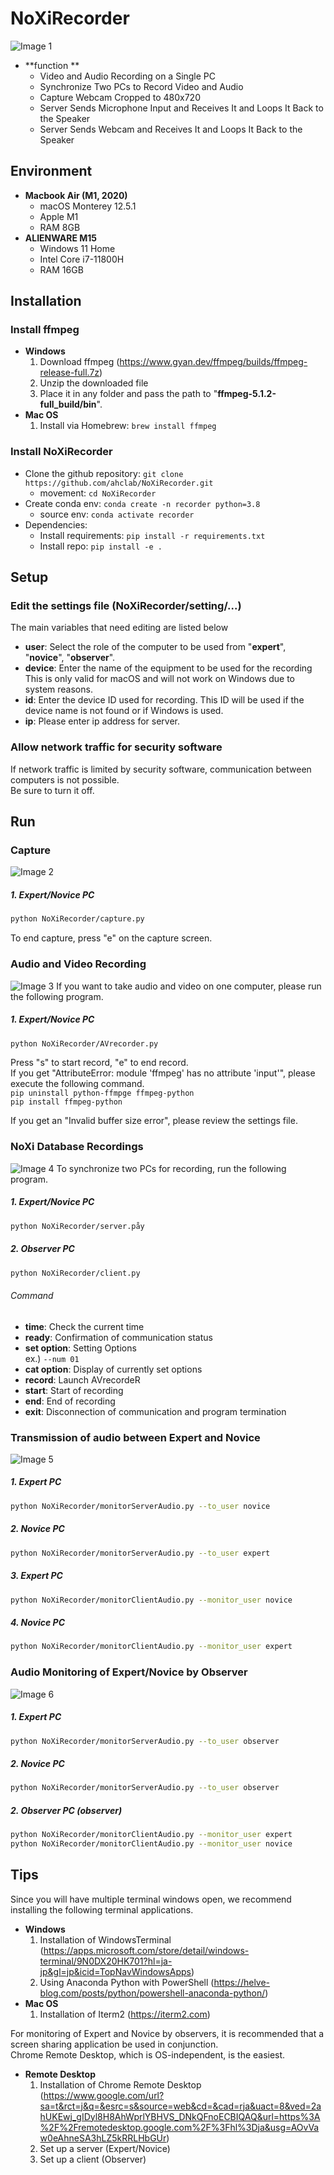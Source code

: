 # NoXiRecorder
![Image 1](img/1_noxi.png)
* **function **
  - Video and Audio Recording on a Single PC
  - Synchronize Two PCs to Record Video and Audio
  - Capture Webcam Cropped to 480x720
  - Server Sends Microphone Input and Receives It and Loops It Back to the Speaker
  - Server Sends Webcam and Receives It and Loops It Back to the Speaker

## Environment
* **Macbook Air (M1, 2020)**
  - macOS Monterey 12.5.1
  - Apple M1
  - RAM 8GB
* **ALIENWARE M15**
  - Windows 11 Home
  - Intel Core i7-11800H
  - RAM 16GB

## Installation
### Install ffmpeg
* **Windows**
  1. Download ffmpeg (https://www.gyan.dev/ffmpeg/builds/ffmpeg-release-full.7z)
  2. Unzip the downloaded file
  3. Place it in any folder and pass the path to "**ffmpeg-5.1.2-full_build/bin**".
* **Mac OS**
  1. Install via Homebrew: `brew install ffmpeg`

### Install NoXiRecorder
* Clone the github repository: `git clone https://github.com/ahclab/NoXiRecorder.git`
  - movement: `cd NoXiRecorder`
* Create conda env: `conda create -n recorder python=3.8`
  - source env: `conda activate recorder`
* Dependencies: 
  * Install requirements: `pip install -r requirements.txt`
  * Install repo: `pip install -e .`

## Setup
### Edit the settings file (NoXiRecorder/setting/...)
The main variables that need editing are listed below
  - **user**: Select the role of the computer to be used from "**expert**", "**novice**", "**observer**".
  - **device**: Enter the name of the equipment to be used for the recording
This is only valid for macOS and will not work on Windows due to system reasons.
  - **id**: Enter the device ID used for recording.
This ID will be used if the device name is not found or if Windows is used.
  - **ip**: Please enter ip address for server.

### Allow network traffic for security software
If network traffic is limited by security software, communication between computers is not possible.  
Be sure to turn it off.

## Run
### Capture
![Image 2](img/2_capture.png)
##### 1. Expert/Novice PC
```bash
python NoXiRecorder/capture.py
```
To end capture, press "e" on the capture screen.  

### Audio and Video Recording
![Image 3](img/3_record_single_pc.png)
If you want to take audio and video on one computer, please run the following program.  
##### 1. Expert/Novice PC
```bash
python NoXiRecorder/AVrecorder.py
```
Press "s" to start record, "e" to end record.  
If you get "AttributeError: module 'ffmpeg' has no attribute 'input'", please execute the following command.  
`pip uninstall python-ffmpge ffmpeg-python`  
`pip install ffmpeg-python`

If you get an "Invalid buffer size error", please review the settings file.

### NoXi Database Recordings
![Image 4](img/4_record_double_pc.png)
To synchronize two PCs for recording, run the following program.  
##### 1. Expert/Novice PC
```bash
python NoXiRecorder/server.påy
```

##### 2. Observer PC
```bash
python NoXiRecorder/client.py
```

###### Command
  - **time**: Check the current time
  - **ready**: Confirmation of communication status
  - **set option**: Setting Options  
    ex.) `--num 01`
  - **cat option**: Display of currently set options
  - **record**: Launch AVrecordeR
  - **start**: Start of recording
  - **end**: End of recording
  - **exit**: Disconnection of communication and program termination

### Transmission of audio between Expert and Novice
![Image 5](img/5_trans_audio.png)
##### 1. Expert PC
```bash
python NoXiRecorder/monitorServerAudio.py --to_user novice
```

##### 2. Novice PC
```bash
python NoXiRecorder/monitorServerAudio.py --to_user expert
```

##### 3. Expert PC
```bash
python NoXiRecorder/monitorClientAudio.py --monitor_user novice
```

##### 4. Novice PC
```bash
python NoXiRecorder/monitorClientAudio.py --monitor_user expert
```

### Audio Monitoring of Expert/Novice by Observer
![Image 6](img/6_audio_monitor.png)
##### 1. Expert PC
```bash
python NoXiRecorder/monitorServerAudio.py --to_user observer
```

##### 2. Novice PC
```bash
python NoXiRecorder/monitorServerAudio.py --to_user observer
```

##### 2. Observer PC (observer)
```bash
python NoXiRecorder/monitorClientAudio.py --monitor_user expert
python NoXiRecorder/monitorClientAudio.py --monitor_user novice
```

## Tips
Since you will have multiple terminal windows open, we recommend installing the following terminal applications.  
* **Windows**
  1. Installation of WindowsTerminal (https://apps.microsoft.com/store/detail/windows-terminal/9N0DX20HK701?hl=ja-jp&gl=jp&icid=TopNavWindowsApps)
  2. Using Anaconda Python with PowerShell (https://helve-blog.com/posts/python/powershell-anaconda-python/)
* **Mac OS**
  1. Installation of Iterm2 (https://iterm2.com)
  
For monitoring of Expert and Novice by observers, it is recommended that a screen sharing application be used in conjunction.  
Chrome Remote Desktop, which is OS-independent, is the easiest.  
* **Remote Desktop**
  1. Installation of Chrome Remote Desktop (https://www.google.com/url?sa=t&rct=j&q=&esrc=s&source=web&cd=&cad=rja&uact=8&ved=2ahUKEwj_gIDyl8H8AhWprlYBHVS_DNkQFnoECBIQAQ&url=https%3A%2F%2Fremotedesktop.google.com%2F%3Fhl%3Dja&usg=AOvVaw0eAhneSA3hLZ5kRRLHbGUr)
  2. Set up a server (Expert/Novice)
  3. Set up a client (Observer)